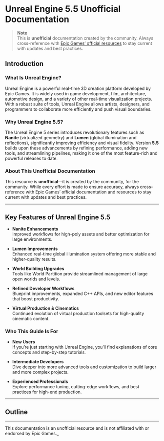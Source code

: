 # Unreal Engine 5.5 Unofficial Documentation

> **Note**  
> This is **unofficial** documentation created by the community. Always cross-reference with [Epic Games’ official resources](https://docs.unrealengine.com/) to stay current with updates and best practices.

## Introduction

### What Is Unreal Engine?

Unreal Engine is a powerful real-time 3D creation platform developed by Epic Games. It is widely used in game development, film, architecture, automotive design, and a variety of other real-time visualization projects. With a robust suite of tools, Unreal Engine allows artists, designers, and programmers to collaborate more efficiently and push visual boundaries.

### Why Unreal Engine 5.5?

The Unreal Engine 5 series introduces revolutionary features such as **Nanite** (virtualized geometry) and **Lumen** (global illumination and reflections), significantly improving efficiency and visual fidelity. Version **5.5** builds upon these advancements by refining performance, adding new tools, and streamlining pipelines, making it one of the most feature-rich and powerful releases to date.

### About This Unofficial Documentation

This resource is **unofficial**—it is created by the community, for the community. While every effort is made to ensure accuracy, always cross-reference with Epic Games’ official documentation and resources to stay current with updates and best practices.

---

## Key Features of Unreal Engine 5.5

- **Nanite Enhancements**  
  Improved workflows for high-poly assets and better optimization for large environments.

- **Lumen Improvements**  
  Enhanced real-time global illumination system offering more stable and higher-quality results.

- **World Building Upgrades**  
  Tools like World Partition provide streamlined management of large open worlds and levels.

- **Refined Developer Workflows**  
  Blueprint improvements, expanded C++ APIs, and new editor features that boost productivity.

- **Virtual Production & Cinematics**  
  Continued evolution of virtual production toolsets for high-quality cinematic content.

### Who This Guide Is For

- **New Users**  
  If you’re just starting with Unreal Engine, you’ll find explanations of core concepts and step-by-step tutorials.

- **Intermediate Developers**  
  Dive deeper into more advanced tools and customization to build larger and more complex projects.

- **Experienced Professionals**  
  Explore performance tuning, cutting-edge workflows, and best practices for high-end production.

---

## Outline



---

This documentation is an unofficial resource and is not affiliated with or endorsed by Epic Games._
